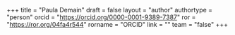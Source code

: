 +++ 
title = "Paula Demain" 
draft = false
layout = "author"
authortype = "person"
orcid =  "https://orcid.org/0000-0001-9389-7387"
ror = "https://ror.org/04fa4r544"
rorname = "ORCID"
link = ""
team = "false"
+++ 
